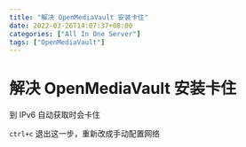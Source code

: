 ```yaml
---
title: "解决 OpenMediaVault 安装卡住"
date: 2022-03-26T14:07:37+08:00
categories: ["All In One Server"]
tags: ["OpenMediaVault"]
---
```


# 解决 OpenMediaVault 安装卡住


到 IPv6 自动获取时会卡住

`ctrl+c` 退出这一步，重新改成手动配置网络

